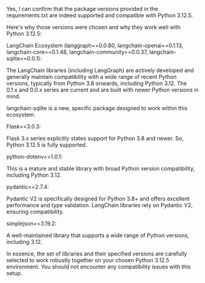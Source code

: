 Yes, I can confirm that the package versions provided in the requirements.txt are indeed supported and compatible with Python 3.12.5.

Here's why those versions were chosen and why they work well with Python 3.12.5:

LangChain Ecosystem (langgraph==0.0.80, langchain-openai==0.1.13, langchain-core==0.1.48, langchain-community==0.0.37, langchain-sqlite==0.0.1):

The LangChain libraries (including LangGraph) are actively developed and generally maintain compatibility with a wide range of recent Python versions, typically from Python 3.8 onwards, including Python 3.12. The 0.1.x and 0.0.x series are current and are built with newer Python versions in mind.

langchain-sqlite is a new, specific package designed to work within this ecosystem.

Flask==3.0.3:

Flask 3.x series explicitly states support for Python 3.8 and newer. So, Python 3.12.5 is fully supported.

python-dotenv==1.0.1:

This is a mature and stable library with broad Python version compatibility, including Python 3.12.

pydantic==2.7.4:

Pydantic V2 is specifically designed for Python 3.8+ and offers excellent performance and type validation. LangChain libraries rely on Pydantic V2, ensuring compatibility.

simplejson==3.19.2:

A well-maintained library that supports a wide range of Python versions, including 3.12.

In essence, the set of libraries and their specified versions are carefully selected to work robustly together on your chosen Python 3.12.5 environment. You should not encounter any compatibility issues with this setup.
